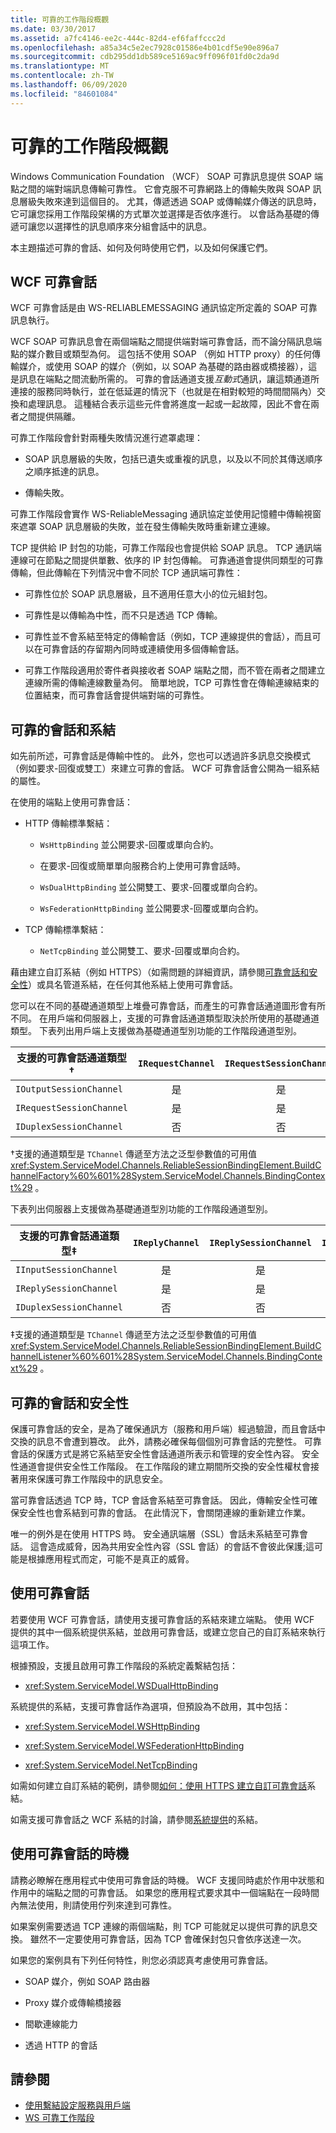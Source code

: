 ```yaml
---
title: 可靠的工作階段概觀
ms.date: 03/30/2017
ms.assetid: a7fc4146-ee2c-444c-82d4-ef6faffccc2d
ms.openlocfilehash: a85a34c5e2ec7928c01586e4b01cdf5e90e896a7
ms.sourcegitcommit: cdb295dd1db589ce5169ac9ff096f01fd0c2da9d
ms.translationtype: MT
ms.contentlocale: zh-TW
ms.lasthandoff: 06/09/2020
ms.locfileid: "84601084"
---
```

# <a name="reliable-sessions-overview"></a>可靠的工作階段概觀

Windows Communication Foundation （WCF） SOAP 可靠訊息提供 SOAP 端點之間的端對端訊息傳輸可靠性。 它會克服不可靠網路上的傳輸失敗與 SOAP 訊息層級失敗來達到這個目的。 尤其，傳遞透過 SOAP 或傳輸媒介傳送的訊息時，它可讓您採用工作階段架構的方式單次並選擇是否依序進行。 以會話為基礎的傳遞可讓您以選擇性的訊息順序來分組會話中的訊息。

本主題描述可靠的會話、如何及何時使用它們，以及如何保護它們。

## <a name="wcf-reliable-sessions"></a>WCF 可靠會話

WCF 可靠會話是由 WS-RELIABLEMESSAGING 通訊協定所定義的 SOAP 可靠訊息執行。

WCF SOAP 可靠訊息會在兩個端點之間提供端對端可靠會話，而不論分隔訊息端點的媒介數目或類型為何。 這包括不使用 SOAP （例如 HTTP proxy）的任何傳輸媒介，或使用 SOAP 的媒介（例如，以 SOAP 為基礎的路由器或橋接器），這是訊息在端點之間流動所需的。 可靠的會話通道支援*互動式*通訊，讓這類通道所連接的服務同時執行，並在低延遲的情況下（也就是在相對較短的時間間隔內）交換和處理訊息。 這種結合表示這些元件會將進度一起或一起故障，因此不會在兩者之間提供隔離。

可靠工作階段會針對兩種失敗情況進行遮罩處理：

- SOAP 訊息層級的失敗，包括已遺失或重複的訊息，以及以不同於其傳送順序之順序抵達的訊息。

- 傳輸失敗。

可靠工作階段會實作 WS-ReliableMessaging 通訊協定並使用記憶體中傳輸視窗來遮罩 SOAP 訊息層級的失敗，並在發生傳輸失敗時重新建立連線。

TCP 提供給 IP 封包的功能，可靠工作階段也會提供給 SOAP 訊息。 TCP 通訊端連線可在節點之間提供單數、依序的 IP 封包傳輸。 可靠通道會提供同類型的可靠傳輸，但此傳輸在下列情況中會不同於 TCP 通訊端可靠性：

- 可靠性位於 SOAP 訊息層級，且不適用任意大小的位元組封包。

- 可靠性是以傳輸為中性，而不只是透過 TCP 傳輸。

- 可靠性並不會系結至特定的傳輸會話（例如，TCP 連線提供的會話），而且可以在可靠會話的存留期內同時或連續使用多個傳輸會話。

- 可靠工作階段適用於寄件者與接收者 SOAP 端點之間，而不管在兩者之間建立連線所需的傳輸連線數量為何。 簡單地說，TCP 可靠性會在傳輸連線結束的位置結束，而可靠會話會提供端對端的可靠性。

## <a name="reliable-sessions-and-bindings"></a>可靠的會話和系結

如先前所述，可靠會話是傳輸中性的。 此外，您也可以透過許多訊息交換模式（例如要求-回復或雙工）來建立可靠的會話。 WCF 可靠會話會公開為一組系結的屬性。

在使用的端點上使用可靠會話：

- HTTP 傳輸標準繫結：

  - `WsHttpBinding` 並公開要求-回覆或單向合約。

  - 在要求-回復或簡單單向服務合約上使用可靠會話時。

  - `WsDualHttpBinding` 並公開雙工、要求-回覆或單向合約。

  - `WsFederationHttpBinding` 並公開要求-回覆或單向合約。

- TCP 傳輸標準繫結：

  - `NetTcpBinding` 並公開雙工、要求-回覆或單向合約。

藉由建立自訂系結（例如 HTTPS）（如需問題的詳細資訊，請參閱<a href="#reliable-sessions-and-security">可靠會話和安全性</a>）或具名管道系結，在任何其他系結上使用可靠會話。

您可以在不同的基礎通道類型上堆疊可靠會話，而產生的可靠會話通道圖形會有所不同。 在用戶端和伺服器上，支援的可靠會話通道類型取決於所使用的基礎通道類型。 下表列出用戶端上支援做為基礎通道型別功能的工作階段通道型別。

| 支援的可靠會話通道類型&#8224; | `IRequestChannel` | `IRequestSessionChannel` | `IDuplexChannel` | `IDuplexSessionChannel` |
| ----------------------------------------------- | :---------------: | :----------------------: | :--------------: | :---------------------: |
| `IOutputSessionChannel`                         | 是               | 是                      | 是              | 是                     |
| `IRequestSessionChannel`                        | 是               | 是                      | 否               | 否                      |
| `IDuplexSessionChannel`                         | 否                | 否                       | 是              | 是                     |

&#8224;支援的通道類型是 `TChannel` 傳遞至方法之泛型參數值的可用值 <xref:System.ServiceModel.Channels.ReliableSessionBindingElement.BuildChannelFactory%60%601%28System.ServiceModel.Channels.BindingContext%29> 。

下表列出伺服器上支援做為基礎通道型別功能的工作階段通道型別。

| 支援的可靠會話通道類型&#8225; | `IReplyChannel` | `IReplySessionChannel` | `IDuplexChannel` | `IDuplexSessionChannel` |
| ----------------------------------------------- | :-------------: | :--------------------: | :--------------: | :---------------------: |
| `IInputSessionChannel`                          | 是             | 是                    | 是              | 是                     |
| `IReplySessionChannel`                          | 是             | 是                    | 否               | 否                      |
| `IDuplexSessionChannel`                         | 否              | 否                     | 是              | 是                     |

&#8225;支援的通道類型是 `TChannel` 傳遞至方法之泛型參數值的可用值 <xref:System.ServiceModel.Channels.ReliableSessionBindingElement.BuildChannelListener%60%601%28System.ServiceModel.Channels.BindingContext%29> 。

## <a name="reliable-sessions-and-security"></a>可靠的會話和安全性

保護可靠會話的安全，是為了確保通訊方（服務和用戶端）經過驗證，而且會話中交換的訊息不會遭到篡改。 此外，請務必確保每個個別可靠會話的完整性。 可靠會話的保護方式是將它系結至安全性會話通道所表示和管理的安全性內容。 安全性通道會提供安全性工作階段。 在工作階段的建立期間所交換的安全性權杖會接著用來保護可靠工作階段中的訊息安全。

當可靠會話透過 TCP 時，TCP 會話會系結至可靠會話。 因此，傳輸安全性可確保安全性也會系結到可靠的會話。 在此情況下，會關閉連線的重新建立作業。

唯一的例外是在使用 HTTPS 時。 安全通訊端層（SSL）會話未系結至可靠會話。 這會造成威脅，因為共用安全性內容（SSL 會話）的會話不會彼此保護;這可能是根據應用程式而定，可能不是真正的威脅。

## <a name="using-reliable-sessions"></a>使用可靠會話

若要使用 WCF 可靠會話，請使用支援可靠會話的系結來建立端點。 使用 WCF 提供的其中一個系統提供系結，並啟用可靠會話，或建立您自己的自訂系結來執行這項工作。

根據預設，支援且啟用可靠工作階段的系統定義繫結包括：

- <xref:System.ServiceModel.WSDualHttpBinding>

系統提供的系結，支援可靠會話作為選項，但預設為不啟用，其中包括：

- <xref:System.ServiceModel.WSHttpBinding>

- <xref:System.ServiceModel.WSFederationHttpBinding>

- <xref:System.ServiceModel.NetTcpBinding>

如需如何建立自訂系結的範例，請參閱[如何：使用 HTTPS 建立自訂可靠會話](how-to-create-a-custom-reliable-session-binding-with-https.md)系結。

如需支援可靠會話之 WCF 系結的討論，請參閱[系統提供](../system-provided-bindings.md)的系結。

## <a name="when-to-use-reliable-sessions"></a>使用可靠會話的時機

請務必瞭解在應用程式中使用可靠會話的時機。 WCF 支援同時處於作用中狀態和作用中的端點之間的可靠會話。 如果您的應用程式要求其中一個端點在一段時間內無法使用，則請使用佇列來達到可靠性。

如果案例需要透過 TCP 連線的兩個端點，則 TCP 可能就足以提供可靠的訊息交換。 雖然不一定要使用可靠會話，因為 TCP 會確保封包只會依序送達一次。

如果您的案例具有下列任何特性，則您必須認真考慮使用可靠會話。

- SOAP 媒介，例如 SOAP 路由器

- Proxy 媒介或傳輸橋接器

- 間歇連線能力

- 透過 HTTP 的會話

## <a name="see-also"></a>請參閱

- [使用繫結設定服務與用戶端](../using-bindings-to-configure-services-and-clients.md)
- [WS 可靠工作階段](../samples/ws-reliable-session.md)
